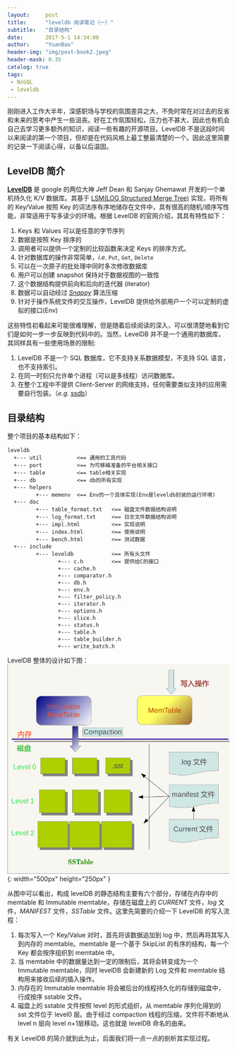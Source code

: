```yaml
---
layout:     post
title:      "leveldb 阅读笔记（一）"
subtitle:   "目录结构"
date:       2017-5-1 14:34:00
author:     "YuanBao"
header-img: "img/post-book2.jpeg"
header-mask: 0.35
catalog: true
tags:
 - NoSQL
 - leveldb
---
```


刚刚进入工作大半年，深感职场与学校的氛围差异之大，不免时常在对过去的反省和未来的思考中产生一些沮丧。好在工作氛围轻松，压力也不甚大，因此也有机会自己去学习更多额外的知识，阅读一些有趣的开源项目。LevelDB 不是这段时间以来阅读的第一个项目，但却是在代码风格上最工整最清楚的一个。因此这里简要的记录一下阅读心得，以备以后温固。

## LevelDB 简介

[**LevelDB**](http://leveldb.org) 是 google 的两位大神 Jeff Dean 和 Sanjay Ghemawat 开发的一个单机持久化 K/V 数据库。其基于 [LSM(LOG Structured Merge Tree)](http://nosqlsummer.org/paper/lsm-tree) 实现，将所有的 Key/Value 按照 Key 的词法序有序地储存在文件中，具有很高的随机/顺序写性能，非常适用于写多读少的环境。根据 LevelDB 的官网介绍，其具有特性如下：

1. Keys 和 Values 可以是任意的字节序列
2. 数据是按照 Key 排序的
3. 调用者可以提供一个定制的比较函数来决定 Keys 的排序方式。
4. 针对数据库的操作非常简单，*i.e.* `Put`, `Get`, `Delete`
5. 可以在一次原子的批处理中同时多次修改数据库
6. 用户可以创建 snapshot 保持对于数据视图的一致性
7. 这个数据结构提供前向和后向的迭代器 (iterator)
8. 数据可以自动经过 [*Snappy*](http://google.github.io/snappy/) 算法压缩
9. 针对于操作系统文件的交互操作，LevelDB 提供给外部用户一个可以定制的虚拟的接口(Env)

这些特性初看起来可能很难理解，但是随着后续阅读的深入，可以很清楚地看到它们是如何一步一步反映到代码中的。当然，LevelDB 并不是一个通用的数据库，其同样具有一些使用场景的限制:

1. LevelDB 不是一个 SQL 数据库，它不支持关系数据模型，不支持 SQL 语言，也不支持索引。
2. 在同一时刻只允许单个进程（可以是多线程）访问数据库。
3. 在整个工程中不提供 Client-Server 的网络支持，任何需要类似支持的应用需要自行包装。（*e.g.* [ssdb](http://ssdb.io/zh_cn/)）

## 目录结构 

整个项目的基本结构如下：

```
leveldb
  +--- util           <== 通用的工具代码
  +--- port           <== 为可移植准备的平台相关接口
  +--- table          <== table相关实现
  +--- db             <== db的所有实现
  +--- helpers
         +--- memenv  <== Env的一个具体实现(Env是leveldb封装的运行环境)
  +--- doc
         +--- table_format.txt   <== 磁盘文件数据结构说明    
         +--- log_format.txt     <== 日志文件数据结构说明
         +--- impl.html          <== 实现说明
         +--- index.html         <== 使用说明
         +--- bench.html         <== 测试数据
  +--- include
         +--- leveldb            <== 所有头文件
                +--- c.h         <== 提供给C的接口
                +--- cache.h
                +--- comparator.h
                +--- db.h
                +--- env.h
                +--- filter_policy.h
                +--- iterator.h
                +--- options.h
                +--- slice.h
                +--- status.h
                +--- table.h
                +--- table_builder.h
                +--- write_batch.h
```

LevelDB 整体的设计如下图：
![](/img/leveldb-arch.png){: width="500px" height="250px" }

从图中可以看出，构成 levelDB 的静态结构主要有六个部分，存储在内存中的 memtable 和 Immutable memtable，存储在磁盘上的 *CURRENT* 文件，*log* 文件，*MANIFEST* 文件，*SSTable* 文件。这里先简要的介绍一下 LevelDB 的写入流程：

1. 每次写入一个 Key/Value 对时，首先将该数据追加到 log 中，然后再将其写入到内存的 memtable。memtable 是一个基于 SkipList 的有序的结构，每一个 Key 都会按序组织到 memtable 中。
2. 当 memtable 中的数据量达到一定的限制后，其将会转变成为一个 Immutable memtable，同时 levelDB 会新建新的 Log 文件和 memtable 结构用来接收后续的插入操作。
3. 内存在的 Immutable memtable 将会被后台的线程持久化的存储到磁盘中，行成按序 sstable 文件。
4. 磁盘上的 sstable 文件按照 level 的形式组织，从 memtable 序列化得到的 sst 文件位于 level0 层。由于经过 compaction 线程的压缩，文件将不断地从 level n 层向 level n+1层移动。这也就是 levelDB 命名的由来。

有关 LevelDB 的简介就到此为止，后面我们将一点一点的剖析其实现过程。






